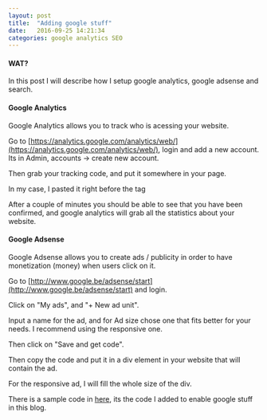 ```yaml
---
layout: post
title:  "Adding google stuff"
date:   2016-09-25 14:21:34
categories: google analytics SEO
---
```


#### WAT?

In this post I will describe how I setup google analytics, google adsense and search.

#### Google Analytics

Google Analytics allows you to track who is acessing your website.

Go to [https://analytics.google.com/analytics/web/](https://analytics.google.com/analytics/web/), login and add a new account. Its in Admin, accounts -> create new account.

Then grab your tracking code, and put it somewhere in your page.

In my case, I pasted it right before the </body> tag

After a couple of minutes you should be able to see that you have been confirmed, and google analytics will grab all the statistics about your website.

#### Google Adsense

Google Adsense allows you to create ads / publicity in order to have monetization (money) when users click on it.

Go to [http://www.google.be/adsense/start](http://www.google.be/adsense/start) and login.

Click on "My ads", and "+ New ad unit".

Input a name for the ad, and for Ad size chose one that fits better for your needs. I recommend using the responsive one.

Then click on "Save and get code".

Then copy the code and put it in a div element in your website that will contain the ad.

For the responsive ad, I will fill the whole size of the div.




There is a sample code in [here](https://github.com/mussatto/mussatto.github.io/blob/master/_layouts/default.html), its the code I added to enable google stuff in this blog.

